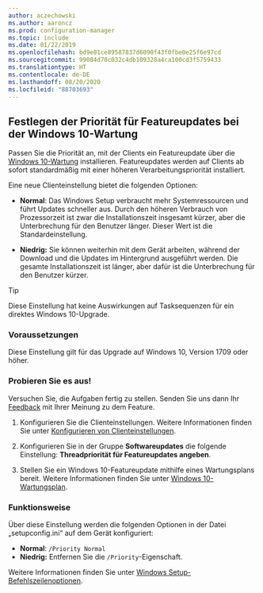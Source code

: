 ```yaml
---
author: aczechowski
ms.author: aaroncz
ms.prod: configuration-manager
ms.topic: include
ms.date: 01/22/2019
ms.openlocfilehash: bd9e81ce89587837d6090f43f0fbe0e25f6e97cd
ms.sourcegitcommit: 99084d70c032c4db109328a4ca100cd3f5759433
ms.translationtype: HT
ms.contentlocale: de-DE
ms.lasthandoff: 08/20/2020
ms.locfileid: "88703693"
---
```

## <a name="specify-priority-for-feature-updates-in-windows-10-servicing"></a><a name="bkmk_neo"></a> Festlegen der Priorität für Featureupdates bei der Windows 10-Wartung
<!--3734525-->

Passen Sie die Priorität an, mit der Clients ein Featureupdate über die [Windows 10-Wartung](../../../../../osd/deploy-use/manage-windows-as-a-service.md) installieren. Featureupdates werden auf Clients ab sofort standardmäßig mit einer höheren Verarbeitungspriorität installiert. 

Eine neue Clienteinstellung bietet die folgenden Optionen: 

- **Normal**: Das Windows Setup verbraucht mehr Systemressourcen und führt Updates schneller aus. Durch den höheren Verbrauch von Prozessorzeit ist zwar die Installationszeit insgesamt kürzer, aber die Unterbrechung für den Benutzer länger. Dieser Wert ist die Standardeinstellung.  

- **Niedrig:** Sie können weiterhin mit dem Gerät arbeiten, während der Download und die Updates im Hintergrund ausgeführt werden. Die gesamte Installationszeit ist länger, aber dafür ist die Unterbrechung für den Benutzer kürzer.  

<!-- - **Not configured**: Configuration Manager doesn't make changes to the thread priority property in the setupconfig.ini configuration file.   -->


> [!Tip]  
> Diese Einstellung hat keine Auswirkungen auf Tasksequenzen für ein direktes Windows 10-Upgrade.  


### <a name="prerequisites"></a>Voraussetzungen

Diese Einstellung gilt für das Upgrade auf Windows 10, Version 1709 oder höher.  


### <a name="try-it-out"></a>Probieren Sie es aus!

Versuchen Sie, die Aufgaben fertig zu stellen. Senden Sie uns dann Ihr [Feedback](../../../../understand/find-help.md#product-feedback) mit Ihrer Meinung zu dem Feature.

1. Konfigurieren Sie die Clienteinstellungen. Weitere Informationen finden Sie unter [Konfigurieren von Clienteinstellungen](../../../../clients/deploy/configure-client-settings.md).  

2. Konfigurieren Sie in der Gruppe **Softwareupdates** die folgende Einstellung: **Threadpriorität für Featureupdates angeben**.  

3. Stellen Sie ein Windows 10-Featureupdate mithilfe eines Wartungsplans bereit. Weitere Informationen finden Sie unter [Windows 10-Wartungsplan](../../../../../osd/deploy-use/manage-windows-as-a-service.md#BKMK_ServicingPlan).  


### <a name="how-it-works"></a>Funktionsweise

Über diese Einstellung werden die folgenden Optionen in der Datei „setupconfig.ini“ auf dem Gerät konfiguriert:

- **Normal**: `/Priority Normal`
- **Niedrig:** Entfernen Sie die `/Priority`-Eigenschaft.

Weitere Informationen finden Sie unter [Windows Setup-Befehlszeilenoptionen](/windows-hardware/manufacture/desktop/windows-setup-command-line-options).